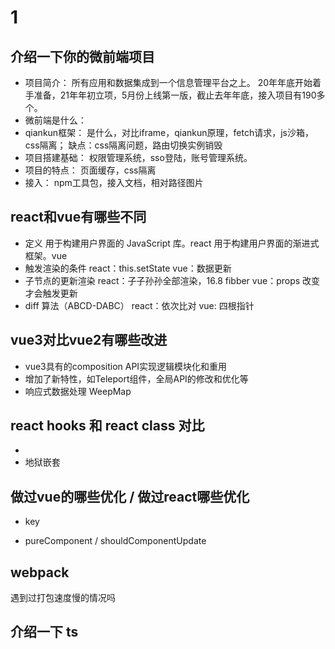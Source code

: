 # 1

## 介绍一下你的微前端项目

* 项目简介：
    所有应⽤和数据集成到⼀个信息管理平台之上。
    20年年底开始着手准备，21年年初立项，5月份上线第一版，截止去年年底，接入项目有190多个。
* 微前端是什么：
* qiankun框架：
    是什么，对比iframe，qiankun原理，fetch请求，js沙箱，css隔离；
    缺点：css隔离问题，路由切换实例销毁
* 项目搭建基础：
    权限管理系统，sso登陆，账号管理系统。
* 项目的特点：
    页面缓存，css隔离
* 接入：
    npm工具包，接入文档，相对路径图片

## react和vue有哪些不同

* 定义
    用于构建用户界面的 JavaScript 库。react
    用于构建用户界面的渐进式框架。vue
* 触发渲染的条件
    react：this.setState
    vue：数据更新
* 子节点的更新渲染
    react：子子孙孙全部渲染，16.8 fibber
    vue：props 改变才会触发更新
* diff 算法（ABCD-DABC）
    react：依次比对
    vue: 四根指针

## vue3对比vue2有哪些改进

* vue3具有的composition API实现逻辑模块化和重用
* 增加了新特性，如Teleport组件，全局API的修改和优化等
* 响应式数据处理 WeepMap

## react hooks 和 react class 对比

* 
* 地狱嵌套

## 做过vue的哪些优化 / 做过react哪些优化

* key


* pureComponent / shouldComponentUpdate

## webpack

遇到过打包速度慢的情况吗

## 介绍一下 ts

